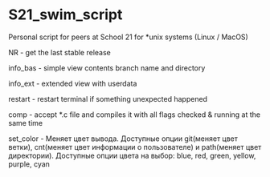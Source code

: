 # S21_swim_script
Personal script for peers at School 21 for *unix systems (Linux / MacOS)

NR        - get the last stable release

info_bas  - simple view contents branch name and directory

info_ext  - extended view with userdata

restart   - restart terminal if something unexpected happened

comp      - accept *.c file and compiles it with all flags checked & running at the same time

set_color - Меняет цвет вывода. Доступные опции git(меняет цвет ветки), cnt(меняет цвет информации о пользователе) и path(меняет цвет директории).
Доступные опции цвета на выбор: blue, red, green, yellow, purple, cyan
